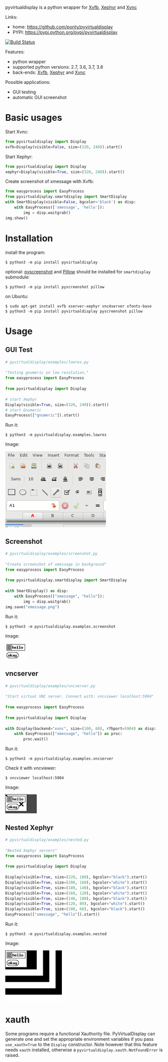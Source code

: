 pyvirtualdisplay is a python wrapper for [Xvfb][1], [Xephyr][2] and [Xvnc][3]

Links:
 * home: https://github.com/ponty/pyvirtualdisplay
 * PYPI: https://pypi.python.org/pypi/pyvirtualdisplay

[![Build Status](https://travis-ci.org/ponty/pyvirtualdisplay.svg?branch=master)](https://travis-ci.org/ponty/pyvirtualdisplay)

Features:
 - python wrapper
 - supported python versions: 2.7, 3.6, 3.7, 3.8
 - back-ends:  [Xvfb][1], [Xephyr][2] and [Xvnc][3]
 
Possible applications:
 * GUI testing
 * automatic GUI screenshot

Basic usages
============

Start Xvnc:

```py
from pyvirtualdisplay import Display
xvfb=Display(visible=False, size=(320, 240)).start()
```

Start Xephyr:

```py
from pyvirtualdisplay import Display
xephyr=Display(visible=True, size=(320, 240)).start()
```

Create screenshot of xmessage with Xvfb:

```py
from easyprocess import EasyProcess
from pyvirtualdisplay.smartdisplay import SmartDisplay
with SmartDisplay(visible=False, bgcolor='black') as disp:
    with EasyProcess(['xmessage', 'hello']):
        img = disp.waitgrab()
img.show()
```

Installation
============

install the program:

```console
$ python3 -m pip install pyvirtualdisplay
```

optional: [pyscreenshot][pyscreenshot] and [Pillow][pillow] should be installed for ``smartdisplay`` submodule:

```console
$ python3 -m pip install pyscreenshot pillow
```

on Ubuntu:

```console
$ sudo apt-get install xvfb xserver-xephyr vnc4server xfonts-base
$ python3 -m pip install pyvirtualdisplay pyscreenshot pillow
```

Usage
=====

GUI Test
--------

```py
# pyvirtualdisplay/examples/lowres.py

"Testing gnumeric on low resolution."
from easyprocess import EasyProcess

from pyvirtualdisplay import Display

# start Xephyr
Display(visible=True, size=(320, 240)).start()
# start Gnumeric
EasyProcess(["gnumeric"]).start()

```

<!-- embedme doc/gen/python3_-m_pyvirtualdisplay.examples.lowres.txt -->
Run it:
```console
$ python3 -m pyvirtualdisplay.examples.lowres
```

Image:

![](/doc/gen/python3_-m_pyvirtualdisplay.examples.lowres.png)

Screenshot
----------

```py
# pyvirtualdisplay/examples/screenshot.py

"Create screenshot of xmessage in background"
from easyprocess import EasyProcess

from pyvirtualdisplay.smartdisplay import SmartDisplay

with SmartDisplay() as disp:
    with EasyProcess(["xmessage", "hello"]):
        img = disp.waitgrab()
img.save("xmessage.png")

```

<!-- embedme doc/gen/python3_-m_pyvirtualdisplay.examples.screenshot.txt -->
Run it:
```console
$ python3 -m pyvirtualdisplay.examples.screenshot
```

Image:

![](/doc/gen/xmessage.png)

vncserver
---------

```py
# pyvirtualdisplay/examples/vncserver.py

"Start virtual VNC server. Connect with: vncviewer localhost:5904"

from easyprocess import EasyProcess

from pyvirtualdisplay import Display

with Display(backend="xvnc", size=(100, 60), rfbport=5904) as disp:
    with EasyProcess(["xmessage", "hello"]) as proc:
        proc.wait()

```

Run it:
```console
$ python3 -m pyvirtualdisplay.examples.vncserver
```

<!-- embedme doc/gen/vncviewer_localhost:5904.txt -->
Check it with vncviewer:
```console
$ vncviewer localhost:5904
```
Image:

![](/doc/gen/vncviewer_localhost:5904.png)

Nested Xephyr
-------------

```py
# pyvirtualdisplay/examples/nested.py

"Nested Xephyr servers"
from easyprocess import EasyProcess

from pyvirtualdisplay import Display

Display(visible=True, size=(220, 180), bgcolor="black").start()
Display(visible=True, size=(200, 160), bgcolor="white").start()
Display(visible=True, size=(180, 140), bgcolor="black").start()
Display(visible=True, size=(160, 120), bgcolor="white").start()
Display(visible=True, size=(140, 100), bgcolor="black").start()
Display(visible=True, size=(120, 80), bgcolor="white").start()
Display(visible=True, size=(100, 60), bgcolor="black").start()
EasyProcess(["xmessage", "hello"]).start()

```

<!-- embedme doc/gen/python3_-m_pyvirtualdisplay.examples.nested.txt -->
Run it:
```console
$ python3 -m pyvirtualdisplay.examples.nested
```

Image:

![](/doc/gen/python3_-m_pyvirtualdisplay.examples.nested.png)

xauth
=====

Some programs require a functional Xauthority file. PyVirtualDisplay can
generate one and set the appropriate environment variables if you pass
``use_xauth=True`` to the ``Display`` constructor. Note however that this
feature needs ``xauth`` installed, otherwise a
``pyvirtualdisplay.xauth.NotFoundError`` is raised.


[1]: http://en.wikipedia.org/wiki/Xvfb
[2]: http://en.wikipedia.org/wiki/Xephyr
[3]: https://tigervnc.org/
[pillow]: https://pillow.readthedocs.io
[pyscreenshot]: https://github.com/ponty/pyscreenshot

